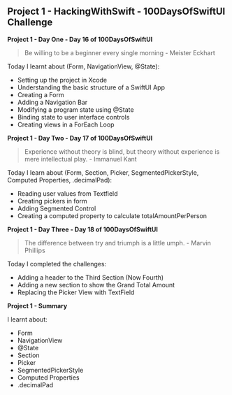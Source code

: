 ## Project 1 - HackingWithSwift - 100DaysOfSwiftUI Challenge


**Project 1 - Day One - Day 16 of 100DaysOfSwiftUI**

> Be willing to be a beginner every single morning - Meister Eckhart

Today I learnt about (Form, NavigationView, @State):

- Setting up the project in Xcode
- Understanding the basic structure of a SwiftUI App
- Creating a Form
- Adding a Navigation Bar
- Modifying a program state using @State
- Binding state to user interface controls
- Creating views in a ForEach Loop

**Project 1 - Day Two - Day 17 of 100DaysOfSwiftUI**

> Experience without theory is blind, but theory without experience is mere intellectual play. - Immanuel Kant 

Today I learn about (Form, Section, Picker, SegmentedPickerStyle, Computed Properties, .decimalPad):

- Reading user values from Textfield
- Creating pickers in form
- Adding Segmented Control
- Creating a computed property to calculate totalAmountPerPerson

**Project 1 - Day Three - Day 18 of 100DaysOfSwiftUI**

> The difference between try and triumph is a little umph. - Marvin Phillips

Today I completed the challenges:

- Adding a header to the Third Section (Now Fourth)
- Adding a new section to show the Grand Total Amount
- Replacing the Picker View with TextField

**Project 1 - Summary**

I learnt about:

- Form
- NavigationView
- @State
- Section
- Picker
- SegmentedPickerStyle
- Computed Properties
- .decimalPad
